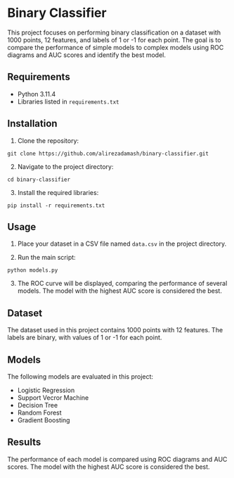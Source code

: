 # Binary Classifier

This project focuses on performing binary classification on a dataset with 1000 points, 12 features, and labels of 1 or -1 for each point. The goal is to compare the performance of simple models to complex models using ROC diagrams and AUC scores and identify the best model.

## Requirements

- Python 3.11.4
- Libraries listed in `requirements.txt`

## Installation

1. Clone the repository:
```
git clone https://github.com/alirezadamash/binary-classifier.git
```
2. Navigate to the project directory:
```
cd binary-classifier
```

3. Install the required libraries:
```
pip install -r requirements.txt
```
## Usage

1. Place your dataset in a CSV file named `data.csv` in the project directory.

2. Run the main script:
```
python models.py
```
3. The ROC curve will be displayed, comparing the performance of several models. The model with the highest AUC score is considered the best.

## Dataset

The dataset used in this project contains 1000 points with 12 features. The labels are binary, with values of 1 or -1 for each point.

## Models

The following models are evaluated in this project:

- Logistic Regression
- Support Vecror Machine
- Decision Tree
- Random Forest
- Gradient Boosting

## Results

The performance of each model is compared using ROC diagrams and AUC scores. The model with the highest AUC score is considered the best.
